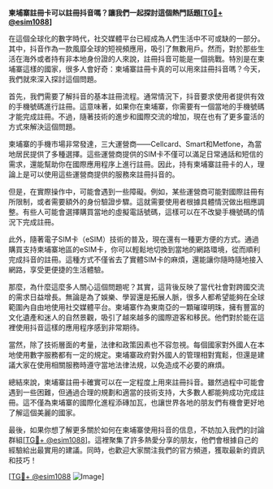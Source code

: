 **柬埔寨註冊卡可以註冊抖音嗎？讓我們一起探討這個熱門話題[[TG💪+ @esim1088](https://t.me/s/esim1088)]**

在這個全球化的數字時代，社交媒體平台已經成為人們生活中不可或缺的一部分。其中，抖音作為一款風靡全球的短視頻應用，吸引了無數用戶。然而，對於那些生活在海外或者持有非本地身份證的人來說，註冊抖音可能是一個挑戰。特別是在柬埔寨這樣的國家，很多人會好奇：柬埔寨註冊卡真的可以用來註冊抖音嗎？今天，我們就來深入探討這個問題。

首先，我們需要了解抖音的基本註冊流程。通常情況下，抖音要求使用者提供有效的手機號碼進行註冊。這意味著，如果你在柬埔寨，你需要有一個當地的手機號碼才能完成註冊。不過，隨著技術的進步和國際交流的增加，現在也有了更多靈活的方式來解決這個問題。

柬埔寨的手機市場非常發達，三大運營商——Cellcard、Smart和Metfone，為當地居民提供了多種選擇。這些運營商提供的SIM卡不僅可以滿足日常通話和短信的需求，還能幫助你在國際應用程序上進行註冊。因此，持有柬埔寨註冊卡的人，理論上是可以使用這些運營商提供的服務來註冊抖音的。

但是，在實際操作中，可能會遇到一些障礙。例如，某些運營商可能對國際註冊有所限制，或者需要額外的身份驗證步驟。這就需要使用者根據具體情況做出相應調整。有些人可能會選擇購買當地的虛擬電話號碼，這樣可以在不改變手機號碼的情況下完成註冊。

此外，隨著電子SIM卡（eSIM）技術的普及，現在還有一種更方便的方式。通過購買支持柬埔寨地區的eSIM卡，你可以輕鬆地切換到當地的網路環境，從而順利完成抖音的註冊。這種方式不僅省去了實體SIM卡的麻煩，還能讓你隨時隨地接入網路，享受更便捷的生活體驗。

那麼，為什麼這麼多人關心這個問題呢？其實，這背後反映了當代社會對跨國交流的需求日益增長。無論是為了娛樂、學習還是拓展人脈，很多人都希望能夠在全球範圍內自由地使用社交媒體平台。柬埔寨作為東南亞的一顆璀璨明珠，擁有豐富的文化遺產和迷人的自然景觀，吸引了越來越多的國際遊客和移民。他們對於能在這裡使用抖音這樣的應用程序感到非常期待。

當然，除了技術層面的考量，法律和政策因素也不容忽視。每個國家對外國人在本地使用數字服務都有一定的規定。柬埔寨政府對外國人的管理相對寬鬆，但還是建議大家在使用相關服務時遵守當地法律法規，以免造成不必要的麻煩。

總結來說，柬埔寨註冊卡確實可以在一定程度上用來註冊抖音。雖然過程中可能會遇到一些困難，但通過合理的規劃和適當的技術支持，大多數人都能夠成功完成註冊。這不僅為柬埔寨的國際化進程添磚加瓦，也讓世界各地的朋友們有機會更好地了解這個美麗的國家。

最後，如果你想了解更多關於如何在柬埔寨使用抖音的信息，不妨加入我們的討論群組[[TG💪+ @esim1088](https://t.me/s/esim1088)]。這裡聚集了許多熱愛分享的朋友，他們會根據自己的經驗給出最實用的建議。同時，也歡迎大家關注我們的官方頻道，獲取最新的資訊和技巧！

[[TG💪+ @esim1088](https://t.me/s/esim1088) ![Image](https://i.postimg.cc/4NQfJmqS/Snipaste-2025-05-13-00-14-12.png)]